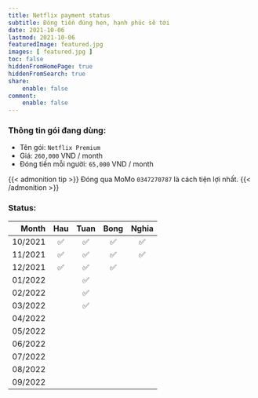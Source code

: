 ```yaml
---
title: Netflix payment status
subtitle: Đóng tiền đúng hẹn, hạnh phúc sẽ tới
date: 2021-10-06
lastmod: 2021-10-06
featuredImage: featured.jpg
images: [ featured.jpg ]
toc: false
hiddenFromHomePage: true
hiddenFromSearch: true
share:
    enable: false
comment:
    enable: false
---
```


### Thông tin gói đang dùng:

* Tên gói: `Netflix Premium`
* Giá: `260,000` VND / month
* Đóng tiền mỗi người: `65,000` VND / month

{{< admonition tip >}}
Đóng qua MoMo `0347270787` là cách tiện lợi nhất.
{{< /admonition >}}

### Status:

| Month   | Hau  | Tuan | Bong | Nghia |
| ------: | :--: | :--: | :--: | :---: |
| 10/2021 |  ✅  | ✅   | ✅   |  ✅   |
| 11/2021 |  ✅  | ✅   | ✅   |  ✅   |
| 12/2021 |  ✅  | ✅   | ✅   |       |
| 01/2022 |      | ✅   |      |      |
| 02/2022 |      | ✅   |      |      |
| 03/2022 |      | ✅   |      |      |
| 04/2022 |      |     |      |       |
| 05/2022 |      |     |      |       |
| 06/2022 |      |     |      |       |
| 07/2022 |      |     |      |       |
| 08/2022 |      |     |      |       |
| 09/2022 |      |     |      |       |
